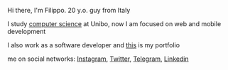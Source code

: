 
Hi there, I'm Filippo. 20 y.o. guy from Italy

I study [computer science](https://corsi.unibo.it/laurea/InformaticaManagement) at Unibo, now I am focused on web and mobile development

I also work as a software developer and [this](https://filippobrigati.vercel.app/) is my portfolio

me on social networks: [Instagram](https://www.instagram.com/fillo.brigati/), [Twitter](https://twitter.com/brigati_filippo), [Telegram](https://t.me/filippobrigati), [Linkedin](https://www.linkedin.com/in/filippo-brigati-6569981b2/)
